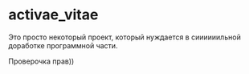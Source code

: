 # activae_vitae
Это просто некоторый проект, который нуждается в сиииииильной доработке программной части.

Проверочка прав))
